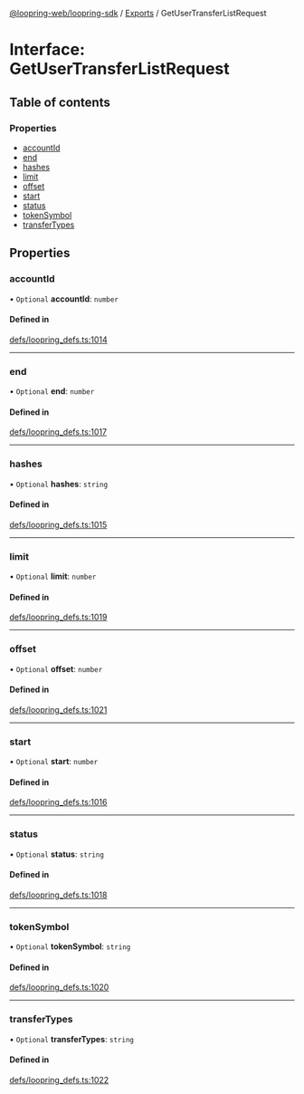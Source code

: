 [@loopring-web/loopring-sdk](../README.md) / [Exports](../modules.md) / GetUserTransferListRequest

# Interface: GetUserTransferListRequest

## Table of contents

### Properties

- [accountId](GetUserTransferListRequest.md#accountid)
- [end](GetUserTransferListRequest.md#end)
- [hashes](GetUserTransferListRequest.md#hashes)
- [limit](GetUserTransferListRequest.md#limit)
- [offset](GetUserTransferListRequest.md#offset)
- [start](GetUserTransferListRequest.md#start)
- [status](GetUserTransferListRequest.md#status)
- [tokenSymbol](GetUserTransferListRequest.md#tokensymbol)
- [transferTypes](GetUserTransferListRequest.md#transfertypes)

## Properties

### accountId

• `Optional` **accountId**: `number`

#### Defined in

[defs/loopring_defs.ts:1014](https://github.com/Loopring/loopring_sdk/blob/fd60be9/src/defs/loopring_defs.ts#L1014)

___

### end

• `Optional` **end**: `number`

#### Defined in

[defs/loopring_defs.ts:1017](https://github.com/Loopring/loopring_sdk/blob/fd60be9/src/defs/loopring_defs.ts#L1017)

___

### hashes

• `Optional` **hashes**: `string`

#### Defined in

[defs/loopring_defs.ts:1015](https://github.com/Loopring/loopring_sdk/blob/fd60be9/src/defs/loopring_defs.ts#L1015)

___

### limit

• `Optional` **limit**: `number`

#### Defined in

[defs/loopring_defs.ts:1019](https://github.com/Loopring/loopring_sdk/blob/fd60be9/src/defs/loopring_defs.ts#L1019)

___

### offset

• `Optional` **offset**: `number`

#### Defined in

[defs/loopring_defs.ts:1021](https://github.com/Loopring/loopring_sdk/blob/fd60be9/src/defs/loopring_defs.ts#L1021)

___

### start

• `Optional` **start**: `number`

#### Defined in

[defs/loopring_defs.ts:1016](https://github.com/Loopring/loopring_sdk/blob/fd60be9/src/defs/loopring_defs.ts#L1016)

___

### status

• `Optional` **status**: `string`

#### Defined in

[defs/loopring_defs.ts:1018](https://github.com/Loopring/loopring_sdk/blob/fd60be9/src/defs/loopring_defs.ts#L1018)

___

### tokenSymbol

• `Optional` **tokenSymbol**: `string`

#### Defined in

[defs/loopring_defs.ts:1020](https://github.com/Loopring/loopring_sdk/blob/fd60be9/src/defs/loopring_defs.ts#L1020)

___

### transferTypes

• `Optional` **transferTypes**: `string`

#### Defined in

[defs/loopring_defs.ts:1022](https://github.com/Loopring/loopring_sdk/blob/fd60be9/src/defs/loopring_defs.ts#L1022)
